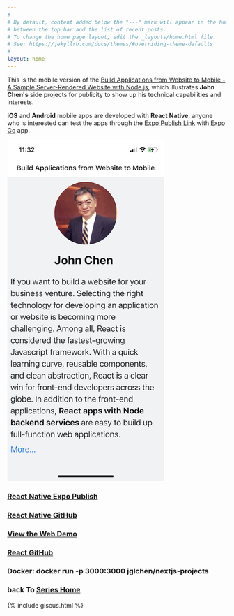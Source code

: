 ```yaml
---
#
# By default, content added below the "---" mark will appear in the home page
# between the top bar and the list of recent posts.
# To change the home page layout, edit the _layouts/home.html file.
# See: https://jekyllrb.com/docs/themes/#overriding-theme-defaults
#
layout: home
---
```


This is the mobile version of the [Build Applications from Website to Mobile - A Sample Server-Rendered Website with Node.js](https://nextjs-projects-wheat.vercel.app/), which illustrates **John Chen's** side projects for publicity to show up his technical capabilities and interests.

**iOS** and **Android** mobile apps are developed with **React Native**, anyone who is interested can test the apps through the [Expo Publish Link](https://exp.host/@jglchen/nextjs-projects) with [Expo Go](https://expo.dev/client) app.

![react-native-nextjs-projects-screenshot](/images/react-native-nextjs-projects-screenshot.png)

### [React Native Expo Publish](https://expo.dev/@jglchen/nextjs-projects)
### [React Native GitHub](https://github.com/jglchen/react-native-nextjs-projects)
### [View the Web Demo](https://nextjs-projects-wheat.vercel.app/)
### [React GitHub](https://github.com/jglchen/nextjs-projects)
### Docker: docker run -p 3000:3000 jglchen/nextjs-projects
### back To [Series Home](https://jglchen.github.io/)

{% include giscus.html %}
